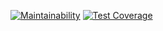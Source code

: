 [![Maintainability](https://api.codeclimate.com/v1/badges/23f3199e69ceb52f7ba1/maintainability)](https://codeclimate.com/github/roaddust2/wait-web/maintainability)
[![Test Coverage](https://api.codeclimate.com/v1/badges/23f3199e69ceb52f7ba1/test_coverage)](https://codeclimate.com/github/roaddust2/wait-web/test_coverage)
